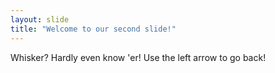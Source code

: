 ```yaml
---
layout: slide
title: "Welcome to our second slide!"
---
```

Whisker? Hardly even know 'er!
Use the left arrow to go back!  
